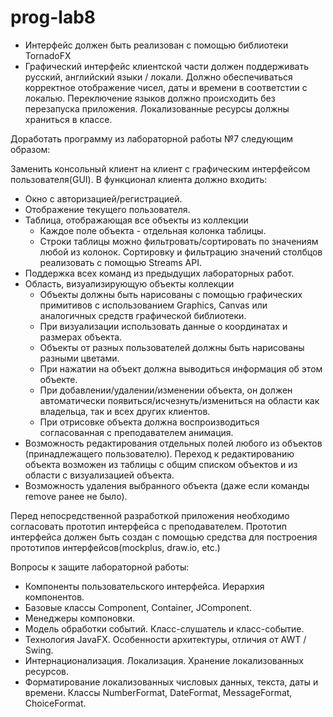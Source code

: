 # prog-lab8
* Интерфейс должен быть реализован с помощью библиотеки TornadoFX
* Графический интерфейс клиентской части должен поддерживать русский, английский языки / локали. Должно обеспечиваться корректное отображение чисел, даты и времени в соответстии с локалью. Переключение языков должно происходить без перезапуска приложения. Локализованные ресурсы должны храниться в классе.

Доработать программу из лабораторной работы №7 следующим образом:

Заменить консольный клиент на клиент с графическим интерфейсом пользователя(GUI).
В функционал клиента должно входить:

* Окно с авторизацией/регистрацией.
* Отображение текущего пользователя.
* Таблица, отображающая все объекты из коллекции
  * Каждое поле объекта - отдельная колонка таблицы.
  * Строки таблицы можно фильтровать/сортировать по значениям любой из колонок. Сортировку и фильтрацию значений столбцов реализовать с помощью Streams API.
* Поддержка всех команд из предыдущих лабораторных работ.
* Область, визуализирующую объекты коллекции
  * Объекты должны быть нарисованы с помощью графических примитивов с использованием Graphics, Canvas или аналогичных средств графической библиотеки.
  * При визуализации использовать данные о координатах и размерах объекта.
  * Объекты от разных пользователей должны быть нарисованы разными цветами.
  * При нажатии на объект должна выводиться информация об этом объекте.
  * При добавлении/удалении/изменении объекта, он должен автоматически появиться/исчезнуть/измениться  на области как владельца, так и всех других клиентов. 
  * При отрисовке объекта должна воспроизводиться согласованная с преподавателем анимация.
* Возможность редактирования отдельных полей любого из объектов (принадлежащего пользователю). Переход к редактированию объекта возможен из таблицы с общим списком объектов и из области с визуализацией объекта.
* Возможность удаления выбранного объекта (даже если команды remove ранее не было).

Перед непосредственной разработкой приложения необходимо согласовать прототип интерфейса с преподавателем. Прототип интерфейса должен быть создан с помощью средства для построения прототипов интерфейсов(mockplus, draw.io, etc.)

Вопросы к защите лабораторной работы:

* Компоненты пользовательского интерфейса. Иерархия компонентов.
* Базовые классы Component, Container, JComponent.
* Менеджеры компоновки.
* Модель обработки событий. Класс-слушатель и класс-событие.
* Технология JavaFX. Особенности архитектуры, отличия от AWT / Swing.
* Интернационализация. Локализация. Хранение локализованных ресурсов.
* Форматирование локализованных числовых данных, текста, даты и времени. Классы NumberFormat, DateFormat, MessageFormat, ChoiceFormat.


